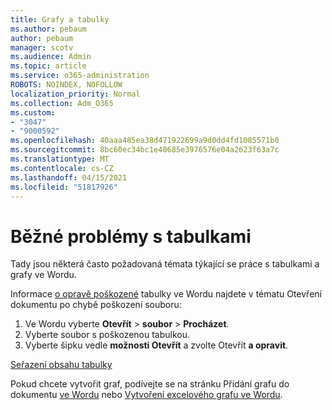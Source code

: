 ```yaml
---
title: Grafy a tabulky
ms.author: pebaum
author: pebaum
manager: scotv
ms.audience: Admin
ms.topic: article
ms.service: o365-administration
ROBOTS: NOINDEX, NOFOLLOW
localization_priority: Normal
ms.collection: Adm_O365
ms.custom:
- "3047"
- "9000592"
ms.openlocfilehash: 40aaa485ea38d471922699a9d0dd4fd1085571b0
ms.sourcegitcommit: 8bc60ec34bc1e40685e3976576e04a2623f63a7c
ms.translationtype: MT
ms.contentlocale: cs-CZ
ms.lasthandoff: 04/15/2021
ms.locfileid: "51817926"
---
```

# <a name="common-issues-with-tables"></a>Běžné problémy s tabulkami 

Tady jsou některá často požadovaná témata týkající se práce s tabulkami a grafy ve Wordu.

Informace [o opravě poškozené](https://support.office.com/article/47df9d48-2165-4411-a699-1786ac734bc3) tabulky ve Wordu najdete v tématu Otevření dokumentu po chybě poškození souboru:

 1. Ve Wordu vyberte **Otevřít**  >  **soubor**  >  **Procházet**.
 2. Vyberte soubor s poškozenou tabulkou.
 3. Vyberte šipku vedle **možnosti Otevřít** a zvolte Otevřít **a opravit**.

[Seřazení obsahu tabulky](https://support.office.com/article/F8392477-4613-49CD-ABA6-7C2E48F1D91F)

Pokud chcete vytvořit graf, podívejte se na stránku Přidání grafu do dokumentu [ve Wordu](https://support.office.com/article/ff48e3eb-5e04-4368-a39e-20df7c798932) nebo [Vytvoření excelového grafu ve Wordu](https://support.office.com/article/11A7D2F0-4487-4A9B-BBC6-D50916CD4A57).